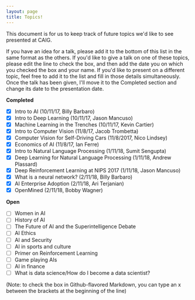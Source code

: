 ```yaml
---
layout: page
title: Topics!
---
```


This document is for us to keep track of future topics we'd like to see presented at CAIG.

If you have an idea for a talk, please add it to the bottom of this list in the same format as the others.  If you'd like to give a talk on one of these topics, please edit the line to check the box, and then add the date you on which you checked the box and your name.  If you'd like to present on a different topic, feel free to add it to the list and fill in those details simultaneously.  Once the talk has been given, I'll move it to the Completed section and change its date to the presentation date.

**Completed**
- [x] Intro to AI (10/11/17, Billy Barbaro)
- [x] Intro to Deep Learning (10/11/17, Jason Mancuso)
- [x] Machine Learning in the Trenches (10/11/17, Kevin Cartier)
- [x] Intro to Computer Vision (11/8/17, Jacob Trombetta)
- [x] Computer Vision for Self-Driving Cars (11/8/2017, Nico Lindsey)
- [x] Economics of AI (11/8/17, Ian Ferre)
- [x] Intro to Natural Language Processing (1/11/18, Sumit Sengupta)
- [x] Deep Learning  for Natural Language Processing (1/11/18, Andrew Plassard)
- [x] Deep Reinforcement Learning at NIPS 2017 (1/11/18, Jason Mancuso)
- [x] What is a neural network? (2/11/18, Billy Barbaro)
- [x] AI Enterprise Adoption (2/11/18, Ari Terjanian)
- [x] OpenMined (2/11/18, Bobby Wagner)

**Open**
- [ ] Women in AI
- [ ] History of AI
- [ ] The Future of AI and the Superintelligence Debate
- [ ] AI Ethics
- [ ] AI and Security
- [ ] AI in sports and culture
- [ ] Primer on Reinforcement Learning
- [ ] Game playing AIs
- [ ] AI in finance
- [ ] What is data science/How do I become a data scientist?

(Note: to check the box in Github-flavored Markdown, you can type an x between the brackets at the beginning of the line)
